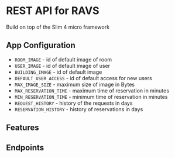 # REST API for RAVS
Build on top of the Slim 4 micro framework

## App Configuration
* `ROOM_IMAGE`	- id of default image of room
* `USER_IMAGE` - id of default image of user
* `BUILDING_IMAGE` - id of default image
* `DEFAULT_USER_ACCESS` - id of default access for new users
* `MAX_IMAGE_SIZE` - maximum size of image in Bytes
* `MAX_RESERVATION_TIME` - maximum time of reservation in minutes
* `MIN_RESERVATION_TIME` - minimum time of reservation in minutes
* `REQUEST_HISTORY` - history of the requests in days
* `RESERVATION_HISTORY`	- history of reservations in days


## Features

## Endpoints

